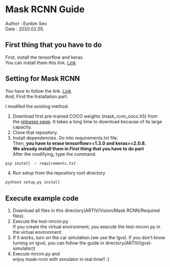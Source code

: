 # Mask RCNN Guide
Author : Eunbin Seo<br/>
Date : 2020.02.05.

## First thing that you have to do
First, install the tensorflow and keras. <br/>
You can install them this link. [Link](Vision/Installation_for_Vision.md)

## Setting for Mask RCNN
You have to follow the link. [Link](https://github.com/matterport/Mask_RCNN) <br/>
And, Find the Installation part.<br/>

I modifed the existing method.
1. Download first pre-trained COCO weights (mask_rcnn_coco.h5) from the [releases page](https://github.com/matterport/Mask_RCNN/releases).
It takes a long time to download because of its large capacity.
2. Clone that repository.
3. Install dependencies.
Go into requirements.txt file.<br/>
Then, __you have to erase tensorflow>=1.3.0 and keras>=2.0.8.<br/>
We already install them in First thing that you have to do part__ <br/>
After the modifying, type the command.
~~~ bash
pip install -r requirements.txt
~~~
4. Run setup from the repository root directory
~~~ bash
python3 setup.py install
~~~

## Execute example code
1. Download all files in this directory(ARTIV/Vision/Mask RCNN/Required files).
2. Execute the test-mrcnn.py <br/>
If you create the virtual environment, you execute the test-mrcnn.py in the virtual environment.
3. If it works, turn on the car simulation.(we use the lgvsl. If you don't know turning on lgvsl, you can follow the guide in directory(ARTIV/lgvsl-simulator)) 
4. Execute mrcnn.py and <br/>
enjoy mask-rcnn with simulator in real time!! :)
